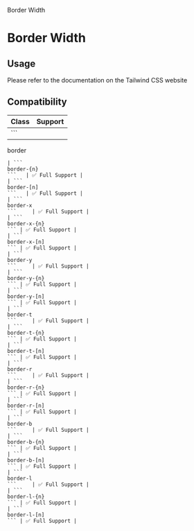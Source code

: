 Border Width

# Border Width

## Usage

Please refer to the documentation on the Tailwind CSS website

## Compatibility

| Class                | Support        |
| -------------------- | -------------- |
| ```
border
```       | ✅ Full Support |
| ```
border-{n}
```   | ✅ Full Support |
| ```
border-[n]
```   | ✅ Full Support |
| ```
border-x
```     | ✅ Full Support |
| ```
border-x-{n}
``` | ✅ Full Support |
| ```
border-x-[n]
``` | ✅ Full Support |
| ```
border-y
```     | ✅ Full Support |
| ```
border-y-{n}
``` | ✅ Full Support |
| ```
border-y-[n]
``` | ✅ Full Support |
| ```
border-t
```     | ✅ Full Support |
| ```
border-t-{n}
``` | ✅ Full Support |
| ```
border-t-[n]
``` | ✅ Full Support |
| ```
border-r
```     | ✅ Full Support |
| ```
border-r-{n}
``` | ✅ Full Support |
| ```
border-r-[n]
``` | ✅ Full Support |
| ```
border-b
```     | ✅ Full Support |
| ```
border-b-{n}
``` | ✅ Full Support |
| ```
border-b-[n]
``` | ✅ Full Support |
| ```
border-l
```     | ✅ Full Support |
| ```
border-l-{n}
``` | ✅ Full Support |
| ```
border-l-[n]
``` | ✅ Full Support |
